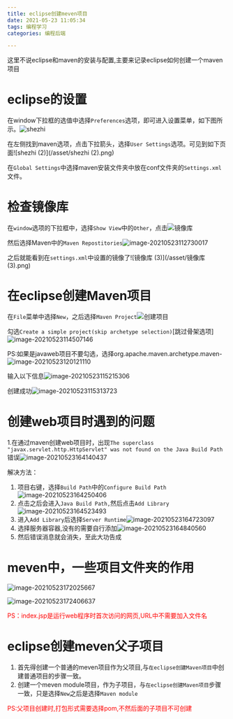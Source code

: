 ```yaml
---
title: eclipse创建meven项目
date: 2021-05-23 11:05:34
tags: 编程学习
categories: 编程后端

---
```


这里不说eclipse和maven的安装与配置,主要来记录eclipse如何创建一个maven项目

# eclipse的设置

在window下拉框的选值中选择`Preferences`选项，即可进入设置菜单，如下图所示。![shezhi](/asset/shezhi.png)

在左侧找到maven选项，点击下拉箭头，选择`User Settings`选项。可见到如下页面![shezhi (2)](/asset/shezhi (2).png)

在`Global Settings`中选择maven安装文件夹中放在conf文件夹的`Settings.xml`文件。

# **检查镜像库**

在`window`选项的下拉框中，选择`Show View`中的`Other`，点击![镜像库](/asset/镜像库.png)

然后选择Maven中的`Maven Repostitories`![image-20210523112730017](/asset/image-20210523112730017.png)

之后就能看到在`settings.xml`中设置的镜像了![镜像库 (3)](/asset/镜像库 (3).png)

# 在eclipse创建Maven项目

在`File`菜单中选择`New`，之后选择`Maven Project`![创建项目](/asset/创建项目.png)

勾选`Create a simple project(skip archetype selection)`[跳过骨架选项]![image-20210523114507146](/asset/image-20210523114507146.png)

PS:如果是javaweb项目不要勾选，选择org.apache.maven.archetype.maven-![image-20210523120121110](/asset/image-20210523120121110.png)

输入以下信息![image-20210523115215306](/asset/image-20210523115215306.png)

创建成功![image-20210523115313723](/asset/image-20210523115313723.png)

# 创建web项目时遇到的问题

1.在通过maven创建web项目时，出现`The superclass "javax.servlet.http.HttpServlet" was not found on the Java Build Path`错误![image-20210523164140437](/asset/image-20210523164140437.png)

解决方法：

1. 项目右键，选择`Build Path`中的`Configure Build Path`![image-20210523164250406](/asset/image-20210523164250406.png)
2. 点击之后会进入`Java Build Path,`然后点击`Add Library`![image-20210523164523493](/asset/image-20210523164523493.png)
3. 进入`Add Library`后选择`Server Runtime`![image-20210523164723097](/asset/image-20210523164723097.png)
4. 选择服务器容器,没有的需要自行添加![image-20210523164840560](/asset/image-20210523164840560.png)
5. 然后错误消息就会消失，至此大功告成

# **meven中，一些项目文件夹的作用**

![image-20210523172025667](/asset/image-20210523172025667.png)

![image-20210523172406637](/asset/image-20210523172406637.png)

<font color='red'>PS：index.jsp是运行web程序时首次访问的网页,URL中不需要加入文件名</font>

# **eclipse创建meven父子项目**

1. 首先得创建一个普通的meven项目作为父项目,与`在eclipse创建Maven项目`中创建普通项目的步骤一致。
2. 创建一个meven module项目，作为子项目，与`在eclipse创建Maven项目`步骤一致，只是选择`New`之后是选择`Maven module`

<font color='red'>PS:父项目创建时,打包形式需要选择pom,不然后面的子项目不可创建</font>


